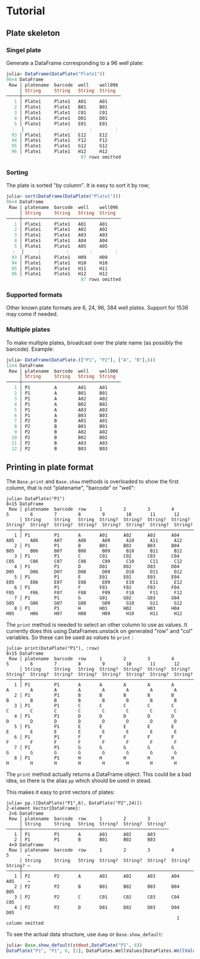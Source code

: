 # Tutorial

## Plate skeleton

### Singel plate
Generate a DataFrame corresponding to a 96 well plate:

``` julia
julia> DataFrame(DataPlate("Plate1"))
96×4 DataFrame
 Row │ platename  barcode  well    well096 
     │ String     String   String  String  
─────┼─────────────────────────────────────
   1 │ Plate1     Plate1   A01     A01
   2 │ Plate1     Plate1   B01     B01
   3 │ Plate1     Plate1   C01     C01
   4 │ Plate1     Plate1   D01     D01
   5 │ Plate1     Plate1   E01     E01
  ⋮  │     ⋮         ⋮       ⋮        ⋮
  93 │ Plate1     Plate1   E12     E12
  94 │ Plate1     Plate1   F12     F12
  95 │ Plate1     Plate1   G12     G12
  96 │ Plate1     Plate1   H12     H12
                            87 rows omitted

```

### Sorting

The plate is sorted "by column". It is easy to sort it by row;

``` julia
julia> sort(DataFrame(DataPlate("Plate1")))
96×4 DataFrame
 Row │ platename  barcode  well    well096 
     │ String     String   String  String  
─────┼─────────────────────────────────────
   1 │ Plate1     Plate1   A01     A01
   2 │ Plate1     Plate1   A02     A02
   3 │ Plate1     Plate1   A03     A03
   4 │ Plate1     Plate1   A04     A04
   5 │ Plate1     Plate1   A05     A05
  ⋮  │     ⋮         ⋮       ⋮        ⋮
  93 │ Plate1     Plate1   H09     H09
  94 │ Plate1     Plate1   H10     H10
  95 │ Plate1     Plate1   H11     H11
  96 │ Plate1     Plate1   H12     H12
                            87 rows omitted

```

### Supported formats

Other known plate formats are 6, 24, 96, 384 well plates.
Support for 1536 may come if needed.

### Multiple plates

To make multiple plates, broadcast over the plate name (as possibly the barcode).
Example:

``` julia
julia> DataFrame(DataPlate.(["P1", "P2"], ["A", "B"],6))
12×4 DataFrame
 Row │ platename  barcode  well    well006 
     │ String     String   String  String  
─────┼─────────────────────────────────────
   1 │ P1         A        A01     A01
   2 │ P1         A        B01     B01
   3 │ P1         A        A02     A02
   4 │ P1         A        B02     B02
   5 │ P1         A        A03     A03
   6 │ P1         A        B03     B03
   7 │ P2         B        A01     A01
   8 │ P2         B        B01     B01
   9 │ P2         B        A02     A02
  10 │ P2         B        B02     B02
  11 │ P2         B        A03     A03
  12 │ P2         B        B03     B03
```

## Printing in plate format

The `Base.print` and `Base.show` methods is overloaded to show the first column, that is not "platename", "barcode" or "well":

```
julia> DataPlate("P1")
8×15 DataFrame
 Row │ platename  barcode  row     1        2        3        4        5        6        7        8        9        10       11       12      
     │ String     String   String  String?  String?  String?  String?  String?  String?  String?  String?  String?  String?  String?  String? 
─────┼────────────────────────────────────────────────────────────────────────────────────────────────────────────────────────────────────────
   1 │ P1         P1       A       A01      A02      A03      A04      A05      A06      A07      A08      A09      A10      A11      A12
   2 │ P1         P1       B       B01      B02      B03      B04      B05      B06      B07      B08      B09      B10      B11      B12
   3 │ P1         P1       C       C01      C02      C03      C04      C05      C06      C07      C08      C09      C10      C11      C12
   4 │ P1         P1       D       D01      D02      D03      D04      D05      D06      D07      D08      D09      D10      D11      D12
   5 │ P1         P1       E       E01      E02      E03      E04      E05      E06      E07      E08      E09      E10      E11      E12
   6 │ P1         P1       F       F01      F02      F03      F04      F05      F06      F07      F08      F09      F10      F11      F12
   7 │ P1         P1       G       G01      G02      G03      G04      G05      G06      G07      G08      G09      G10      G11      G12
   8 │ P1         P1       H       H01      H02      H03      H04      H05      H06      H07      H08      H09      H10      H11      H12
```

The `print` method is needed to select an other column to use as values. 
It currently does this using DataFrames.unstack on generated "row" and "col" variables.
So these can be used as values to `print` :

```
julia> print(DataPlate("P1"), :row)
8×15 DataFrame
 Row │ platename  barcode  row     1        2        3        4        5        6        7        8        9        10       11       12      
     │ String     String   String  String?  String?  String?  String?  String?  String?  String?  String?  String?  String?  String?  String? 
─────┼────────────────────────────────────────────────────────────────────────────────────────────────────────────────────────────────────────
   1 │ P1         P1       A       A        A        A        A        A        A        A        A        A        A        A        A
   2 │ P1         P1       B       B        B        B        B        B        B        B        B        B        B        B        B
   3 │ P1         P1       C       C        C        C        C        C        C        C        C        C        C        C        C
   4 │ P1         P1       D       D        D        D        D        D        D        D        D        D        D        D        D
   5 │ P1         P1       E       E        E        E        E        E        E        E        E        E        E        E        E
   6 │ P1         P1       F       F        F        F        F        F        F        F        F        F        F        F        F
   7 │ P1         P1       G       G        G        G        G        G        G        G        G        G        G        G        G
   8 │ P1         P1       H       H        H        H        H        H        H        H        H        H        H        H        H
```


The `print` method actually returns a DataFrame object.
This could be a bad idea, so there is the alias `pp` which should be used in stead.

This makes it easy to print vectors of plates:

```
julia> pp.([DataPlate("P1",6), DataPlate("P2",24)])
2-element Vector{DataFrame}:
 2×6 DataFrame
 Row │ platename  barcode  row     1        2        3       
     │ String     String   String  String?  String?  String? 
─────┼───────────────────────────────────────────────────────
   1 │ P1         P1       A       A01      A02      A03
   2 │ P1         P1       B       B01      B02      B03
 4×9 DataFrame
 Row │ platename  barcode  row     1        2        3        4        5       ⋯
     │ String     String   String  String?  String?  String?  String?  String? ⋯
─────┼──────────────────────────────────────────────────────────────────────────
   1 │ P2         P2       A       A01      A02      A03      A04      A05     ⋯
   2 │ P2         P2       B       B01      B02      B03      B04      B05
   3 │ P2         P2       C       C01      C02      C03      C04      C05
   4 │ P2         P2       D       D01      D02      D03      D04      D05
                                                                1 column omitted
```

To see the actual data structure, use `dump` or `Base.show_default`:


``` julia
julia> Base.show_default(stdout,DataPlate("P1", 6))
DataPlate("P1", "P1", 6, [1], DataPlates.WellValues[DataPlates.WellValues{String}("well006", ["A01", "B01", "A02", "B02", "A03", "B03"])])

```


